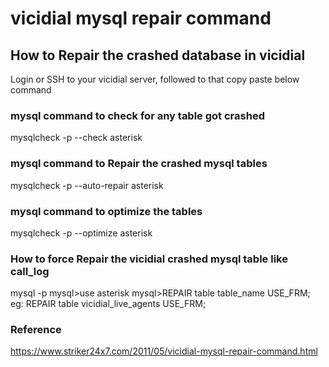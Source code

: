 # vicidial mysql repair command
## How to Repair the crashed database in vicidial

Login or SSH to your vicidial server, followed to that copy paste below command

### mysql command to check for any table got crashed
mysqlcheck -p --check asterisk
### mysql command to Repair the crashed mysql tables 
mysqlcheck -p --auto-repair asterisk
### mysql command to optimize the tables 
mysqlcheck -p --optimize asterisk

### How to force Repair the vicidial crashed mysql table like call_log
mysql -p
mysql>use asterisk
mysql>REPAIR table table_name USE_FRM;
eg: REPAIR table vicidial_live_agents USE_FRM;

### Reference 
<url>https://www.striker24x7.com/2011/05/vicidial-mysql-repair-command.html</url>

